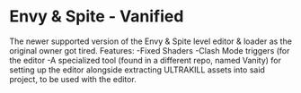 # Envy & Spite - Vanified
The newer supported version of the Envy &amp; Spite level editor &amp; loader as the original owner got tired.
Features:
  -Fixed Shaders
  -Clash Mode triggers (for the editor
  -A specialized tool (found in a different repo, named Vanity) for setting up the editor alongside extracting ULTRAKILL assets into said project, to be used with the editor.
